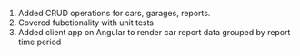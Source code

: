1. Added CRUD operations for cars, garages, reports.
2. Covered fubctionality with unit tests
3. Added client app on Angular to render car report data grouped by report time period

